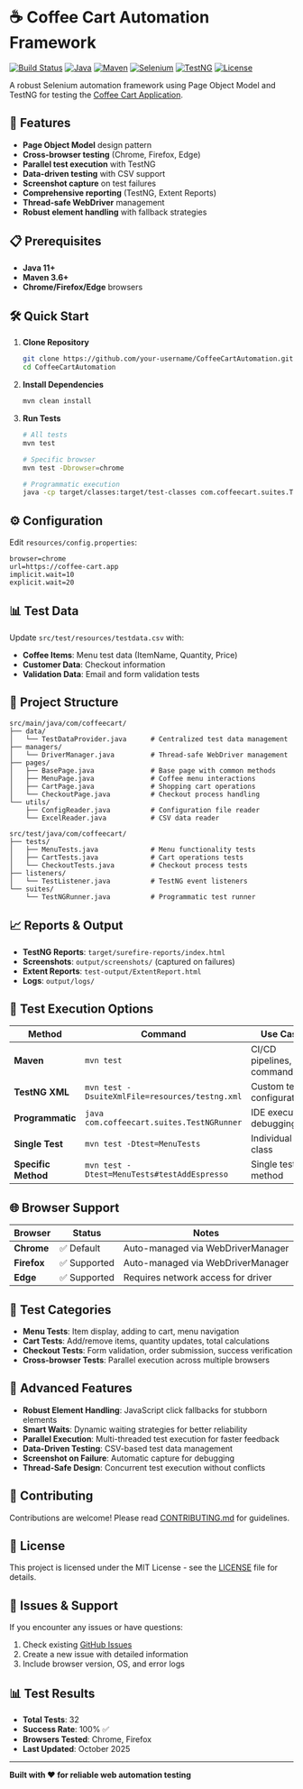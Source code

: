 # ☕ Coffee Cart Automation Framework

[![Build Status](https://img.shields.io/badge/build-passing-brightgreen)]()
[![Java](https://img.shields.io/badge/Java-11+-orange)]()
[![Maven](https://img.shields.io/badge/Maven-3.6+-blue)]()
[![Selenium](https://img.shields.io/badge/Selenium-4.15.0-green)]()
[![TestNG](https://img.shields.io/badge/TestNG-7.8.0-red)]()
[![License](https://img.shields.io/badge/License-MIT-yellow.svg)](LICENSE)

A robust Selenium automation framework using Page Object Model and TestNG for testing the [Coffee Cart Application](https://coffee-cart.app/).

## 🚀 Features

- **Page Object Model** design pattern
- **Cross-browser testing** (Chrome, Firefox, Edge)
- **Parallel test execution** with TestNG
- **Data-driven testing** with CSV support
- **Screenshot capture** on test failures
- **Comprehensive reporting** (TestNG, Extent Reports)
- **Thread-safe WebDriver** management
- **Robust element handling** with fallback strategies

## 📋 Prerequisites

- **Java 11+**
- **Maven 3.6+**
- **Chrome/Firefox/Edge** browsers

## 🛠️ Quick Start

1. **Clone Repository**
   ```bash
   git clone https://github.com/your-username/CoffeeCartAutomation.git
   cd CoffeeCartAutomation
   ```

2. **Install Dependencies**
   ```bash
   mvn clean install
   ```

3. **Run Tests**
   ```bash
   # All tests
   mvn test
   
   # Specific browser
   mvn test -Dbrowser=chrome
   
   # Programmatic execution
   java -cp target/classes:target/test-classes com.coffeecart.suites.TestNGRunner
   ```

## ⚙️ Configuration

Edit `resources/config.properties`:
```properties
browser=chrome
url=https://coffee-cart.app
implicit.wait=10
explicit.wait=20
```

## 📊 Test Data

Update `src/test/resources/testdata.csv` with:
- **Coffee Items**: Menu test data (ItemName, Quantity, Price)
- **Customer Data**: Checkout information
- **Validation Data**: Email and form validation tests

## 📁 Project Structure

```
src/main/java/com/coffeecart/
├── data/
│   └── TestDataProvider.java      # Centralized test data management
├── managers/
│   └── DriverManager.java         # Thread-safe WebDriver management
├── pages/
│   ├── BasePage.java              # Base page with common methods
│   ├── MenuPage.java              # Coffee menu interactions
│   ├── CartPage.java              # Shopping cart operations
│   └── CheckoutPage.java          # Checkout process handling
└── utils/
    ├── ConfigReader.java          # Configuration file reader
    └── ExcelReader.java           # CSV data reader

src/test/java/com/coffeecart/
├── tests/
│   ├── MenuTests.java             # Menu functionality tests
│   ├── CartTests.java             # Cart operations tests
│   └── CheckoutTests.java         # Checkout process tests
├── listeners/
│   └── TestListener.java          # TestNG event listeners
└── suites/
    └── TestNGRunner.java          # Programmatic test runner
```

## 📈 Reports & Output

- **TestNG Reports**: `target/surefire-reports/index.html`
- **Screenshots**: `output/screenshots/` (captured on failures)
- **Extent Reports**: `test-output/ExtentReport.html`
- **Logs**: `output/logs/`

## 🎯 Test Execution Options

| Method | Command | Use Case |
|--------|---------|----------|
| **Maven** | `mvn test` | CI/CD pipelines, command line |
| **TestNG XML** | `mvn test -DsuiteXmlFile=resources/testng.xml` | Custom test configurations |
| **Programmatic** | `java com.coffeecart.suites.TestNGRunner` | IDE execution, debugging |
| **Single Test** | `mvn test -Dtest=MenuTests` | Individual test class |
| **Specific Method** | `mvn test -Dtest=MenuTests#testAddEspresso` | Single test method |

## 🌐 Browser Support

| Browser | Status | Notes |
|---------|--------|-------|
| **Chrome** | ✅ Default | Auto-managed via WebDriverManager |
| **Firefox** | ✅ Supported | Auto-managed via WebDriverManager |
| **Edge** | ✅ Supported | Requires network access for driver |

## 🧪 Test Categories

- **Menu Tests**: Item display, adding to cart, menu navigation
- **Cart Tests**: Add/remove items, quantity updates, total calculations
- **Checkout Tests**: Form validation, order submission, success verification
- **Cross-browser Tests**: Parallel execution across multiple browsers

## 🔧 Advanced Features

- **Robust Element Handling**: JavaScript click fallbacks for stubborn elements
- **Smart Waits**: Dynamic waiting strategies for better reliability
- **Parallel Execution**: Multi-threaded test execution for faster feedback
- **Data-Driven Testing**: CSV-based test data management
- **Screenshot on Failure**: Automatic capture for debugging
- **Thread-Safe Design**: Concurrent test execution without conflicts

## 🤝 Contributing

Contributions are welcome! Please read [CONTRIBUTING.md](CONTRIBUTING.md) for guidelines.

## 📄 License

This project is licensed under the MIT License - see the [LICENSE](LICENSE) file for details.

## 🐛 Issues & Support

If you encounter any issues or have questions:
1. Check existing [GitHub Issues](https://github.com/your-username/CoffeeCartAutomation/issues)
2. Create a new issue with detailed information
3. Include browser version, OS, and error logs

## 📊 Test Results

- **Total Tests**: 32
- **Success Rate**: 100% ✅
- **Browsers Tested**: Chrome, Firefox
- **Last Updated**: October 2025

---

**Built with ❤️ for reliable web automation testing**